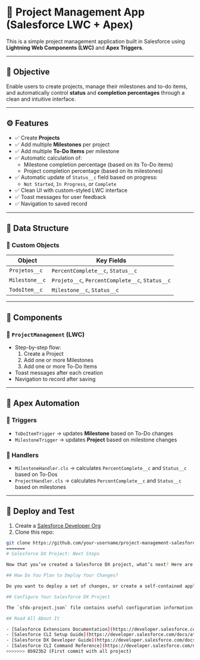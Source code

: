
# 🚀 Project Management App (Salesforce LWC + Apex)

This is a simple project management application built in Salesforce using **Lightning Web Components (LWC)** and **Apex Triggers**.

---

## 📌 Objective

Enable users to create projects, manage their milestones and to-do items, and automatically control **status** and **completion percentages** through a clean and intuitive interface.

---

## ⚙️ Features

- ✅ Create **Projects**
- ✅ Add multiple **Milestones** per project
- ✅ Add multiple **To-Do Items** per milestone
- ✅ Automatic calculation of:
  - Milestone completion percentage (based on its To-Do items)
  - Project completion percentage (based on its milestones)
- ✅ Automatic update of `Status__c` field based on progress:
  - `Not Started`, `In Progress`, or `Complete`
- ✅ Clean UI with custom-styled LWC interface
- ✅ Toast messages for user feedback
- ✅ Navigation to saved record

---

## 🧠 Data Structure

### 📂 Custom Objects
| Object            | Key Fields                              |
|------------------|-------------------------------------------|
| `Projetos__c`     | `PercentComplete__c`, `Status__c`         |
| `Milestone__c`    | `Projeto__c`, `PercentComplete__c`, `Status__c` |
| `TodoItem__c`     | `Milestone__c`, `Status__c`               |

---

## 🧩 Components

### 🔹 `ProjectManagement` (LWC)
- Step-by-step flow:
  1. Create a Project
  2. Add one or more Milestones
  3. Add one or more To-Do Items
- Toast messages after each creation
- Navigation to record after saving

---

## 🧠 Apex Automation

### 🔸 Triggers

- `ToDoItemTrigger` → updates **Milestone** based on To-Do changes
- `MilestoneTrigger` → updates **Project** based on milestone changes

### 🔸 Handlers

- `MilestoneHandler.cls` → calculates `PercentComplete__c` and `Status__c` based on To-Dos
- `ProjectHandler.cls` → calculates `PercentComplete__c` and `Status__c` based on milestones

---

## 🚀 Deploy and Test

1. Create a [Salesforce Developer Org](https://developer.salesforce.com/signup)
2. Clone this repo:
```bash
git clone https://github.com/your-username/project-management-salesforce.git
=======
# Salesforce DX Project: Next Steps

Now that you’ve created a Salesforce DX project, what’s next? Here are some documentation resources to get you started.

## How Do You Plan to Deploy Your Changes?

Do you want to deploy a set of changes, or create a self-contained application? Choose a [development model](https://developer.salesforce.com/tools/vscode/en/user-guide/development-models).

## Configure Your Salesforce DX Project

The `sfdx-project.json` file contains useful configuration information for your project. See [Salesforce DX Project Configuration](https://developer.salesforce.com/docs/atlas.en-us.sfdx_dev.meta/sfdx_dev/sfdx_dev_ws_config.htm) in the _Salesforce DX Developer Guide_ for details about this file.

## Read All About It

- [Salesforce Extensions Documentation](https://developer.salesforce.com/tools/vscode/)
- [Salesforce CLI Setup Guide](https://developer.salesforce.com/docs/atlas.en-us.sfdx_setup.meta/sfdx_setup/sfdx_setup_intro.htm)
- [Salesforce DX Developer Guide](https://developer.salesforce.com/docs/atlas.en-us.sfdx_dev.meta/sfdx_dev/sfdx_dev_intro.htm)
- [Salesforce CLI Command Reference](https://developer.salesforce.com/docs/atlas.en-us.sfdx_cli_reference.meta/sfdx_cli_reference/cli_reference.htm)
>>>>>>> 8b923b2 (First commit with all project)
